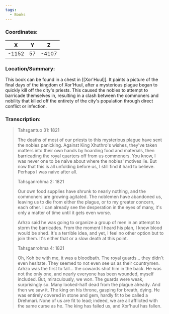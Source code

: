 ```yaml
---
tags:
  - Books
---
```


### Coordinates:
| **X** | **Y**| **Z** |
|:-----:|:----:|:-----:|
|-1152  |57   |-4107  |

### Location/Summary:
This book can be found in a chest in [[Xor'Huul]]. It paints a picture of the final days of the kingdom of Xor'Huul, after a mysterious plague began to quickly kill off the city's priests. This caused the nobles to attempt to barricade themselves in, resulting in a clash between the commoners and nobility that killed off the entirety of the city's population through direct conflict or infection.

### Transcription:
> Tahsgantuo 31: 1821
>
> The deaths of most of our priests to this mysterious plague have sent the nobles panicking. Against King Xhuthro's wishes, they've taken matters into their own hands by hoarding food and materials, then barricading the royal quarters off from us commoners. You know, I was never one to be naive about where the nobles' motives lie. But now that this is all unfolding before us, I still find it hard to believe. Perhaps I was naive after all.
>
> Tahsganrohma 2: 1821
>
> Our own food supplies have shrunk to nearly nothing, and the commoners are growing agitated. The noblemen have abandoned us, leaving us to die from either the plague, or to my greater concern, each other. I can already see the desperation in the eyes of many, it's only a matter of time until it gets even worse.
>
> Arhzo said he was going to organize a group of men in an attempt to storm the barricades. From the moment I heard his plan, I knew blood would be shed. It's a terrible idea, and yet, I feel no other option but to join them. It's either that or a slow death at this point.
>
> Tahsganrohma 4: 1821
>
> Oh, Koh be with me, it was a bloodbath. The royal guards... they didn't even hesitate. They seemed to not even see us as their countrymen. Arhzo was the first to fall... the cowards shot him in the back. He was not the only one, and nearly everyone has been wounded, myself included.  But, miraculously, we won. The guards were weak, surprisingly so. Many looked-half dead from the plague already. And then we saw it. The king on his throne, gasping for breath, dying. He was entirely covered in stone and gem, hardly fit to be called a Drehmari. None of us are fit to lead; indeed, we are all afflicted with the same curse as he. The king has failed us, and Xor’huul has fallen.


